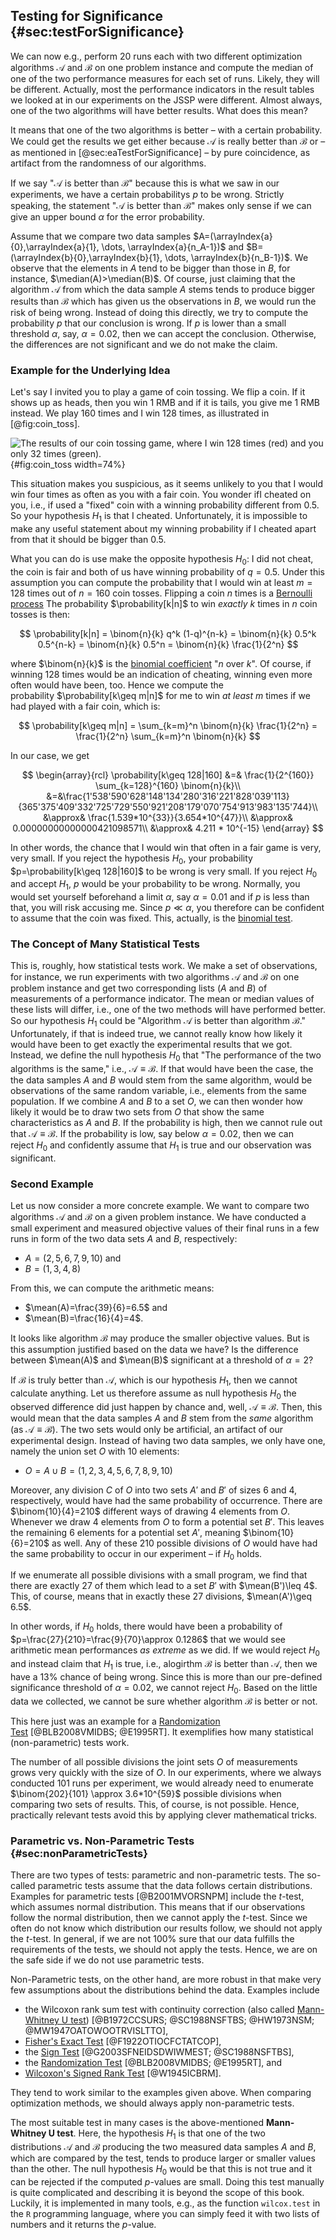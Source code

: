 ## Testing for Significance {#sec:testForSignificance}

We can now e.g., perform 20 runs each with two different optimization algorithms&nbsp;$\mathcal{A}$ and&nbsp;$\mathcal{B}$ on one problem instance and compute the median of one of the two performance measures for each set of runs.
Likely, they will be different.
Actually, most the performance indicators in the result tables we looked at in our experiments on the JSSP were different.
Almost always, one of the two algorithms will have better results.
What does this mean?

It means that one of the two algorithms is better &ndash; with a certain probability.
We could get the results we get either because $\mathcal{A}$ is really better than $\mathcal{B}$ or &ndash; as mentioned in [@sec:eaTestForSignificance] &ndash; by pure coincidence, as artifact from the randomness of our algorithms. 

If we say "$\mathcal{A}$ is better than $\mathcal{B}$" because this is what we saw in our experiments, we have a certain probabilitys&nbsp;$p$ to be wrong.
Strictly speaking, the statement "$\mathcal{A}$ is better than $\mathcal{B}$" makes only sense if we can give an upper bound&nbsp;$\alpha$ for the error probability.

Assume that we compare two data samples&nbsp;$A=(\arrayIndex{a}{0},\arrayIndex{a}{1}, \dots, \arrayIndex{a}{n_A-1})$ and&nbsp;$B=(\arrayIndex{b}{0},\arrayIndex{b}{1}, \dots, \arrayIndex{b}{n_B-1})$.
We observe that the elements in&nbsp;$A$ tend to be bigger than those in&nbsp;$B$, for instance, $\median(A)>\median(B)$.
Of course, just claiming that the algorithm&nbsp;$\mathcal{A}$ from which the data sample&nbsp;$A$ stems tends to produce bigger results than&nbsp;$\mathcal{B}$ which has given us the observations in&nbsp;$B$, we would run the risk of being wrong.
Instead of doing this directly, we try to compute the probability&nbsp;$p$ that our conclusion is wrong.
If&nbsp;$p$ is lower than a small threshold&nbsp;$\alpha$, say, $\alpha=0.02$, then we can accept the conclusion.
Otherwise, the differences are not significant and we do not make the claim.

### Example for the Underlying Idea

Let's say I invited you to play a game of coin tossing.
We flip a coin.
If it shows up as heads, then you win 1&nbsp;RMB and if it is tails, you give me 1&nbsp;RMB instead.
We play 160&nbsp;times and I win 128&nbsp;times, as illustrated in [@fig:coin_toss]. 

![The results of our coin tossing game, where I win 128&nbsp;times (red) and you only 32&nbsp;times (green).](\relative.path{coin_toss.svgz}){#fig:coin_toss width=74%} 

This situation makes you suspicious, as it seems unlikely to you that I would win four times as often as you with a fair coin.
You wonder ifI cheated on you, i.e., if used a "fixed" coin with a winning probability different from 0.5.
So your hypothesis&nbsp;$H_1$ is that I cheated.
Unfortunately, it is impossible to make any useful statement about my winning probability if I cheated apart from that it should be bigger than 0.5. 

What you can do is use make the opposite hypothesis&nbsp;$H_0$: I did not cheat, the coin is fair and both of us have winning probability of&nbsp;$q=0.5$.
Under this assumption you can compute the probability that I would win at least $m=128$&nbsp;times out of $n=160$&nbsp;coin tosses.
Flipping a coin $n$&nbsp;times is a [Bernoulli process](http://en.wikipedia.org/wiki/Bernoulli_process)
The probability&nbsp;$\probability[k|n]$ to win *exactly* $k$&nbsp;times in $n$&nbsp;coin tosses is then: 

$$ \probability[k|n] = \binom{n}{k} q^k (1-q)^{n-k} = \binom{n}{k} 0.5^k 0.5^{n-k} = \binom{n}{k} 0.5^n = \binom{n}{k} \frac{1}{2^n} $$

where $\binom{n}{k}$ is the [binomial coefficient](http://en.wikipedia.org/wiki/Binomial_coefficient) "$n$&nbsp;over&nbsp;$k$".
Of course, if winning 128&nbsp;times would be an indication of cheating, winning even more often would have been, too.
Hence we compute the probability&nbsp;$\probability[k\geq m|n]$ for me to win *at least* $m$&nbsp;times if we had played with a fair coin, which is:

$$ \probability[k\geq m|n] = \sum_{k=m}^n \binom{n}{k} \frac{1}{2^n} = \frac{1}{2^n} \sum_{k=m}^n \binom{n}{k} $$

In our case, we get

$$ \begin{array}{rcl}
\probability[k\geq 128|160] &=& \frac{1}{2^{160}} \sum_{k=128}^{160} \binom{n}{k}\\
&=&\frac{1'538'590'628'148'134'280'316'221'828'039'113}{365'375'409'332'725'729'550'921'208'179'070'754'913'983'135'744}\\
&\approx& \frac{1.539*10^{33}}{3.654*10^{47}}\\
&\approx& 0.00000000000000421098571\\
&\approx& 4.211 * 10^{-15}
\end{array} $$

In other words, the chance that I would win that often in a fair game is very, very small.
If you reject the hypothesis&nbsp;$H_0$, your probability $p=\probability[k\geq 128|160]$ to be wrong is very small.
If you reject&nbsp;$H_0$ and accept&nbsp;$H_1$, $p$ would be your probability to be wrong.
Normally, you would set yourself beforehand a limit&nbsp;$\alpha$, say&nbsp;$\alpha=0.01$ and if&nbsp;$p$ is less than that, you will risk accusing me.
Since $p \ll \alpha$, you therefore can be confident to assume that the coin was fixed.
This, actually, is the [binomial test](http://en.wikipedia.org/wiki/Binomial_test).

### The Concept of Many Statistical Tests

This is, roughly, how statistical tests work.
We make a set of observations, for instance, we run experiments with two algorithms&nbsp;$\mathcal{A}$ and&nbsp;$\mathcal{B}$ on one problem instance and get two corresponding lists ($A$&nbsp;and&nbsp;$B$) of measurements of a performance indicator.
The mean or median values of these lists will differ, i.e., one of the two methods will have performed better.
So our hypothesis&nbsp;$H_1$ could be "Algorithm&nbsp;$\mathcal{A}$ is better than algorithm&nbsp;$\mathcal{B}$."
Unfortunately, if that is indeed true, we cannot really know how likely it would have been to get exactly the experimental results that we got.
Instead, we define the null hypothesis&nbsp;$H_0$ that "The performance of the two algorithms is the same," i.e., $\mathcal{A} \equiv \mathcal{B}$.
If that would have been the case, the the data samples&nbsp;$A$ and&nbsp;$B$ would stem from the same algorithm, would be observations of the same random variable, i.e., elements from the same population.
If we combine&nbsp;$A$ and&nbsp;$B$ to a set&nbsp;$O$, we can then wonder how likely it would be to draw two sets from&nbsp;$O$ that show the same characteristics as&nbsp;$A$ and&nbsp;$B$.
If the probability is high, then we cannot rule out that $\mathcal{A} \equiv \mathcal{B}$.
If the probability is low, say below $\alpha=0.02$, then we can reject&nbsp;$H_0$ and confidently assume that&nbsp;$H_1$ is true and our observation was significant.

### Second Example

Let us now consider a more concrete example.
We want to compare two algorithms&nbsp;$\mathcal{A}$ and&nbsp;$\mathcal{B}$ on a given problem instance.
We have conducted a small experiment and measured objective values of their final runs in a few runs in form of the two data sets&nbsp;$A$ and&nbsp;$B$, respectively:

- $A = (2, 5, 6, 7, 9, 10)$ and
- $B = (1, 3, 4, 8)$

From this, we can compute the arithmetic means:

- $\mean(A)=\frac{39}{6}=6.5$ and
- $\mean(B)=\frac{16}{4}=4$.

It looks like algorithm&nbsp;$\mathcal{B}$ may produce the smaller objective values.
But is this assumption justified based on the data we have?
Is the difference between $\mean(A)$ and $\mean(B)$ significant at a threshold of $\alpha=2$?

If&nbsp;$\mathcal{B}$ is truly better than&nbsp;$\mathcal{A}$, which is our hypothesis&nbsp;$H_1$, then we cannot calculate anything.
Let us therefore assume as null hypothesis&nbsp;$H_0$ the observed difference did just happen by chance and, well, $\mathcal{A} \equiv \mathcal{B}$.
Then, this would mean that the data samples&nbsp;$A$ and&nbsp;$B$ stem from the *same* algorithm (as $\mathcal{A} \equiv \mathcal{B}$).
The two sets would only be artificial, an artifact of our experimental design.
Instead of having two data samples, we only have one, namely the union set&nbsp;$O$ with&nbsp;10 elements:

- $O = A \cup B = (1, 2, 3, 4, 5, 6, 7, 8, 9, 10)$

Moreover, any division&nbsp;$C$ of&nbsp;$O$ into two sets&nbsp;$A'$ and&nbsp;$B'$ of sizes&nbsp;6 and&nbsp;4, respectively, would have had the same probability of occurrence.
There are $\binom{10}{4}=210$ different ways of drawing 4&nbsp;elements from&nbsp;$O$.
Whenever we draw 4&nbsp;elements from&nbsp;$O$ to form a potential set&nbsp;$B'$.
This leaves the remaining 6&nbsp;elements for a potential set&nbsp;$A'$, meaning $\binom{10}{6}=210$ as well.
Any of these 210 possible divisions of&nbsp;$O$ would have had the same probability to occur in our experiment &ndash; if $H_0$ holds.

If we enumerate all possible divisions with a small program, we find that there are exactly&nbsp;27 of them which lead to a set&nbsp;$B'$ with $\mean(B')\leq 4$.
This, of course, means that in exactly these 27&nbsp;divisions, $\mean(A')\geq 6.5$.

In other words, if $H_0$&nbsp;holds, there would have been a probability of $p=\frac{27}{210}=\frac{9}{70}\approx 0.1286$ that we would see arithmetic mean performances *as extreme* as we did.
If we would reject&nbsp;$H_0$ and instead claim that&nbsp;$H_1$ is true, i.e., alogirthm&nbsp;$\mathcal{B}$ is better than&nbsp;$\mathcal{A}$, then we have a 13% chance of being wrong.
Since this is more than our pre-defined significance threshold of&nbsp;$\alpha=0.02$, we cannot reject&nbsp;$H_0$.
Based on the little data we collected, we cannot be sure whether algorithm&nbsp;$\mathcal{B}$ is better or not.

This here just was an example for a [Randomization Test](http://en.wikipedia.org/wiki/Resampling_(statistics)#Permutation_tests)&nbsp;[@BLB2008VMIDBS; @E1995RT].
It exemplifies how many statistical (non-parametric) tests work.

The number of all possible divisions the joint sets&nbsp;$O$ of measurements grows very quickly with the size of&nbsp;$O$.
In our experiments, where we always conducted 101&nbsp;runs per experiment, we would already need to enumerate $\binom{202}{101} \approx 3.6*10^{59}$ possible divisions when comparing two sets of results.
This, of course, is not possible.
Hence, practically relevant tests avoid this by applying clever mathematical tricks.

### Parametric vs. Non-Parametric Tests {#sec:nonParametricTests}

There are two types of tests: parametric and non-parametric tests.
The so-called parametric tests assume that the data follows certain distributions.
Examples for parametric tests&nbsp;[@B2001MVORSNPM] include the $t$-test, which assumes normal distribution.
This means that if our observations follow the normal distribution, then we cannot apply the $t$-test.
Since we often do not know which distribution our results follow, we should not apply the $t$-test.
In general, if we are not 100% sure that our data fulfills the requirements of the tests, we should not apply the tests.
Hence, we are on the safe side if we do not use parametric tests.

Non-Parametric tests, on the other hand, are more robust in that make very few assumptions about the distributions behind the data.
Examples include

- the Wilcoxon rank sum test with continuity correction (also called [Mann-Whitney U test](http://en.wikipedia.org/wiki/Mann%E2%80%93Whitney_U_test))&nbsp;[@B1972CCSURS; @SC1988NSFTBS; @HW1973NSM; @MW1947OATOWOOTRVISLTTO],
- [Fisher's Exact Test](http://en.wikipedia.org/wiki/Fisher%27s_exact_test)&nbsp;[@F1922OTIOCFCTATCOP],
- the [Sign Test](http://en.wikipedia.org/wiki/Sign_test)&nbsp;[@G2003SFNEIDSDWIWMEST; @SC1988NSFTBS],
- the [Randomization Test](http://en.wikipedia.org/wiki/Resampling_(statistics)#Permutation_tests)&nbsp;[@BLB2008VMIDBS; @E1995RT], and
- [Wilcoxon's Signed Rank Test](http://en.wikipedia.org/wiki/Wilcoxon_signed-rank_test)&nbsp;[@W1945ICBRM].

They tend to work similar to the examples given above.
When comparing optimization methods, we should always apply non-parametric tests.

The most suitable test in many cases is the above-mentioned **Mann-Whitney U test**.
Here, the hypothesis&nbsp;$H_1$ is that one of the two distributions&nbsp;$\mathcal{A}$ and&nbsp;$\mathcal{B}$ producing the two measured data samples&nbsp;$A$ and&nbsp;$B$, which are compared by the test, tends to produce larger or smaller values than the other.
The null hypothesis&nbsp;$H_0$ would be that this is not true and it can be rejected if the computed $p$-values are small. 
Doing this test manually is quite complicated and describing it is beyond the scope of this book.
Luckily, it is implemented in many tools, e.g., as the function `wilcox.test` in the `R`&nbsp;programming language, where you can simply feed it with two lists of numbers and it returns the $p$-value.
